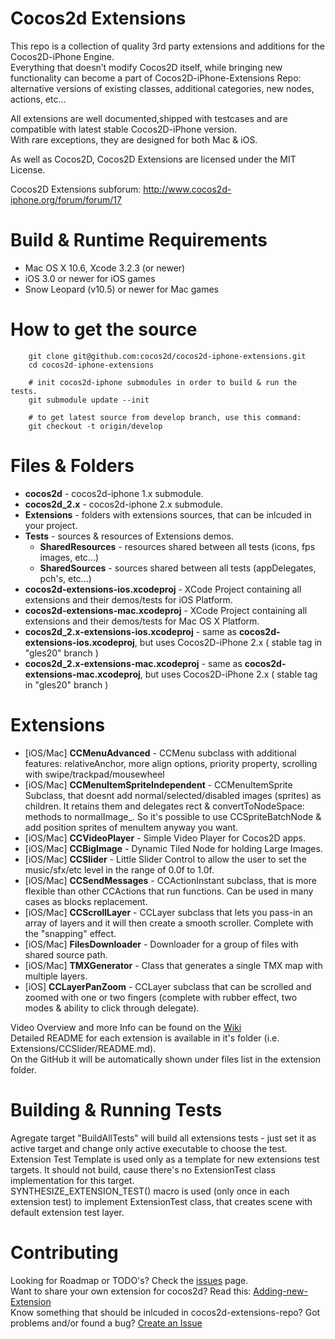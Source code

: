 Cocos2d Extensions
=================
This repo is a collection of quality 3rd party extensions and additions for the Cocos2D-iPhone Engine.  
Everything that doesn’t modify Cocos2D itself, while bringing new functionality can become a part of Cocos2D-iPhone-Extensions Repo: alternative versions of existing classes, additional categories, new nodes, actions, etc…  

All extensions are well documented,shipped with testcases and are compatible with latest stable Cocos2D-iPhone version.  
With rare exceptions, they are designed for both Mac & iOS.
  
As well as Cocos2D, Cocos2D Extensions are licensed under the MIT License.

Cocos2D Extensions subforum: http://www.cocos2d-iphone.org/forum/forum/17  

Build & Runtime Requirements
====================

  * Mac OS X 10.6, Xcode 3.2.3 (or newer)
  * iOS 3.0 or newer for iOS games
  * Snow Leopard (v10.5) or newer for Mac games

How to get the source
===================== 

```
    git clone git@github.com:cocos2d/cocos2d-iphone-extensions.git
    cd cocos2d-iphone-extensions
	
	# init cocos2d-iphone submodules in order to build & run the tests.
    git submodule update --init
	
	# to get latest source from develop branch, use this command:
	git checkout -t origin/develop
```

Files & Folders
=================
* **cocos2d** - cocos2d-iphone 1.x submodule.
* **cocos2d_2.x** - cocos2d-iphone 2.x submodule.
* **Extensions** - folders with extensions sources, that can be inlcuded in your project.
* **Tests** - sources & resources of Extensions demos.
   * **SharedResources** - resources shared between all tests (icons, fps images, etc...)
   * **SharedSources** - sources shared between all tests (appDelegates, pch's, etc...)
* **cocos2d-extensions-ios.xcodeproj** - XCode Project containing all extensions and their demos/tests for iOS Platform.
* **cocos2d-extensions-mac.xcodeproj** - XCode Project containing all extensions and their demos/tests for Mac OS X Platform.
* **cocos2d_2.x-extensions-ios.xcodeproj** - same as **cocos2d-extensions-ios.xcodeproj**, but uses Cocos2D-iPhone 2.x ( stable tag in "gles20" branch )
* **cocos2d_2.x-extensions-mac.xcodeproj** - same as **cocos2d-extensions-mac.xcodeproj**, but uses Cocos2D-iPhone 2.x ( stable tag in "gles20" branch )

Extensions
=================
 * [iOS/Mac] **CCMenuAdvanced** - CCMenu subclass with additional features: relativeAnchor, more align options, priority property, scrolling with swipe/trackpad/mousewheel
 * [iOS/Mac] **CCMenuItemSpriteIndependent** - CCMenuItemSprite Subclass, that doesnt add normal/selected/disabled images (sprites) as children. It retains them and delegates rect & convertToNodeSpace: methods to normalImage_. So it's possible to use CCSpriteBatchNode & add position sprites of menuItem anyway you want.
 * [iOS/Mac] **CCVideoPlayer** - Simple Video Player for Cocos2D apps.
 * [iOS/Mac] **CCBigImage** - Dynamic Tiled Node for holding Large Images.
 * [iOS/Mac] **CCSlider** - Little Slider Control to allow the user to set the music/sfx/etc level in the range of 0.0f to 1.0f.
 * [iOS/Mac] **CCSendMessages** - CCActionInstant subclass, that is more flexible than other CCActions that run functions. Can be used in many cases as blocks replacement. 
 * [iOS/Mac] **CCScrollLayer** - CCLayer subclass that lets you pass-in an array of layers and it will then create a smooth scroller. Complete with the "snapping" effect.
 * [iOS/Mac] **FilesDownloader** - Downloader for a group of files with shared source path.
 * [iOS/Mac] **TMXGenerator** - Class that generates a single TMX map with multiple layers.
 * [iOS] **CCLayerPanZoom** - CCLayer subclass that can be scrolled and zoomed with one or two fingers (complete with rubber effect, two modes & ability to click through delegate).
 
 Video Overview and more Info can be found on the [Wiki](https://github.com/cocos2d/cocos2d-iphone-extensions/wiki "Wiki")   
 Detailed README for each extension is available in it's folder (i.e. Extensions/CCSlider/README.md).   
 On the GitHub it will be automatically shown under files list in the extension folder.
 
Building & Running Tests
=========================
Agregate target "BuildAllTests" will build all extensions tests - just set it as active target and change only active executable  to choose the test.   
Extension Test Template is used only as a template for new extensions test targets. It should not build, cause there's no ExtensionTest class implementation for this target.   
SYNTHESIZE_EXTENSION_TEST() macro is used (only once in each extension test) to implement ExtensionTest class, that creates scene with default extension test layer.
 
Contributing
================
Looking for Roadmap or TODO's? Check the [issues](https://github.com/cocos2d/cocos2d-iphone-extensions/issues "Issues") page.  
Want to share your own extension for cocos2d? Read this: [Adding-new-Extension](https://github.com/cocos2d/cocos2d-iphone-extensions/wiki/Adding-new-Extension)  
Know something that should be inlcuded in cocos2d-extensions-repo? Got problems and/or found a bug? [Create an Issue](https://github.com/cocos2d/cocos2d-iphone-extensions/issues/new "New Issue")
